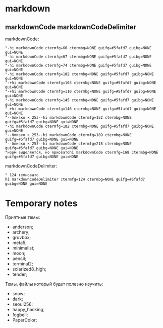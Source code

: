 # markdown

## markdownCode markdownCodeDelimiter

markdownCode:
```
"-hi markdownCode ctermfg=66 ctermbg=NONE guifg=#5fafd7 guibg=NONE gui=NONE
"-hi markdownCode ctermfg=67 ctermbg=NONE guifg=#5fafd7 guibg=NONE gui=NONE
"-hi markdownCode ctermfg=74 ctermbg=NONE guifg=#5fafd7 guibg=NONE gui=NONE
"-hi markdownCode ctermfg=102 ctermbg=NONE guifg=#5fafd7 guibg=NONE gui=NONE
"-+hi markdownCode ctermfg=103 ctermbg=NONE guifg=#5fafd7 guibg=NONE gui=NONE
"-+hi markdownCode ctermfg=110 ctermbg=NONE guifg=#5fafd7 guibg=NONE gui=NONE
"-hi markdownCode ctermfg=145 ctermbg=NONE guifg=#5fafd7 guibg=NONE gui=NONE
"-+hi markdownCode ctermfg=146 ctermbg=NONE guifg=#5fafd7 guibg=NONE gui=NONE
"--близко к 253--hi markdownCode ctermfg=152 ctermbg=NONE guifg=#5fafd7 guibg=NONE gui=NONE
"-hi markdownCode ctermfg=182 ctermbg=NONE guifg=#5fafd7 guibg=NONE gui=NONE
"--близко к 253--hi markdownCode ctermfg=189 ctermbg=NONE guifg=#5fafd7 guibg=NONE gui=NONE
"--близко к 253--hi markdownCode ctermfg=218 ctermbg=NONE guifg=#5fafd7 guibg=NONE gui=NONE
"норм выделяется, но ярковатоhi markdownCode ctermfg=168 ctermbg=NONE guifg=#5fafd7 guibg=NONE gui=NONE
```
markdownCodeDelimiter:
```
" 124 темновато
hi markdownCodeDelimiter ctermfg=124 ctermbg=NONE guifg=#5fafd7 guibg=NONE gui=NONE
```

# Temporary notes

Приятные темы:
- anderson;
- archery;
- gruvbox;
- meta5;
- minimalist;
- moon;
- pencil;
- terminal2;
- solarized8_high;
- tender;

Темы, файлы который будет полезно изучить:
- snow;
- dark;
- seoul256;
- happy_hacking;
- fogbell;
- PaperColor;
